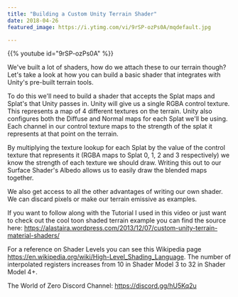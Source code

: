 ```yaml
---
title: "Building a Custom Unity Terrain Shader"
date: 2018-04-26
featured_image: https://i.ytimg.com/vi/9rSP-ozPs0A/mqdefault.jpg

---
```


{{% youtube id="9rSP-ozPs0A" %}}

We've built a lot of shaders, how do we attach these to our terrain though? Let's take a look at how you can build a basic shader that integrates with Unity's pre-built terrain tools. 

To do this we'll need to build a shader that accepts the Splat maps and Splat's that Unity passes in. Unity will give us a single RGBA control texture. This represents a map of 4 different textures on the terrain. Unity also configures both the Diffuse and Normal maps for each Splat we'll be using. Each channel in our control texture maps to the strength of the splat it represents at that point on the terrain.

By multiplying the texture lookup for each Splat by the value of the control texture that represents it (RGBA maps to Splat 0, 1, 2 and 3 respectively) we know the strength of each texture we should draw. Writing this out to our Surface Shader's Albedo allows us to easily draw the blended maps together.

We also get access to all the other advantages of writing our own shader. We can discard pixels or make our terrain emissive as examples.

If you want to follow along with the Tutorial I used in this video or just want to check out the cool toon shaded terrain example you can find the source here: https://alastaira.wordpress.com/2013/12/07/custom-unity-terrain-material-shaders/

For a reference on Shader Levels you can see this Wikipedia page https://en.wikipedia.org/wiki/High-Level_Shading_Language. The number of interpolated registers increases from 10 in Shader Model 3 to 32 in Shader Model 4+.

The World of Zero Discord Channel: https://discord.gg/hU5Kq2u